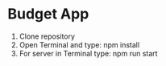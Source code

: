 # Budget App 

1) Clone repository
2) Open Terminal and type: npm install
3) For server in Terminal type: npm run start
